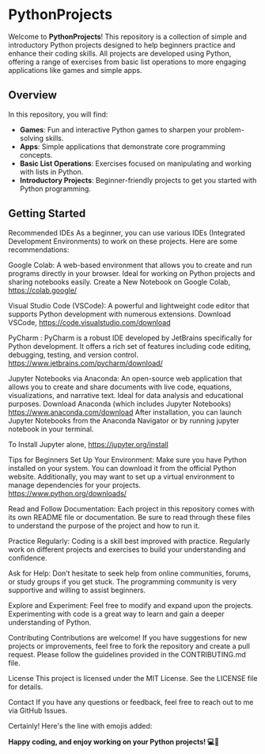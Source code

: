 # PythonProjects

Welcome to **PythonProjects**! This repository is a collection of simple and introductory Python projects designed to help beginners practice and enhance their coding skills. All projects are developed using Python, offering a range of exercises from basic list operations to more engaging applications like games and simple apps.

## Overview

In this repository, you will find:
- **Games**: Fun and interactive Python games to sharpen your problem-solving skills.
- **Apps**: Simple applications that demonstrate core programming concepts.
- **Basic List Operations**: Exercises focused on manipulating and working with lists in Python.
- **Introductory Projects**: Beginner-friendly projects to get you started with Python programming.

## Getting Started

Recommended IDEs
As a beginner, you can use various IDEs (Integrated Development Environments) to work on these projects. Here are some recommendations:

Google Colab: A web-based environment that allows you to create and run programs directly in your browser. Ideal for working on Python projects and sharing notebooks easily.
Create a New Notebook on Google Colab, https://colab.google/


Visual Studio Code (VSCode): A powerful and lightweight code editor that supports Python development with numerous extensions.
Download VSCode, https://code.visualstudio.com/download

PyCharm : PyCharm is a robust IDE developed by JetBrains specifically for Python development. It offers a rich set of features including code editing, debugging, testing, and version control.
https://www.jetbrains.com/pycharm/download/

Jupyter Notebooks via Anaconda: An open-source web application that allows you to create and share documents with live code, equations, visualizations, and narrative text. Ideal for data analysis and educational purposes. 
Download Anaconda (which includes Jupyter Notebooks) https://www.anaconda.com/download
After installation, you can launch Jupyter Notebooks from the Anaconda Navigator or by running jupyter notebook in your terminal.

To Install Jupyter alone, https://jupyter.org/install

Tips for Beginners
Set Up Your Environment: Make sure you have Python installed on your system. You can download it from the official Python website. Additionally, you may want to set up a virtual environment to manage dependencies for your projects. https://www.python.org/downloads/

Read and Follow Documentation: Each project in this repository comes with its own README file or documentation. Be sure to read through these files to understand the purpose of the project and how to run it.

Practice Regularly: Coding is a skill best improved with practice. Regularly work on different projects and exercises to build your understanding and confidence.

Ask for Help: Don’t hesitate to seek help from online communities, forums, or study groups if you get stuck. The programming community is very supportive and willing to assist beginners.

Explore and Experiment: Feel free to modify and expand upon the projects. Experimenting with code is a great way to learn and gain a deeper understanding of Python.

Contributing
Contributions are welcome! If you have suggestions for new projects or improvements, feel free to fork the repository and create a pull request. Please follow the guidelines provided in the CONTRIBUTING.md file.

License
This project is licensed under the MIT License. See the LICENSE file for details.

Contact
If you have any questions or feedback, feel free to reach out to me via GitHub Issues.


Certainly! Here's the line with emojis added:

**Happy coding, and enjoy working on your Python projects! 💻🌟**
